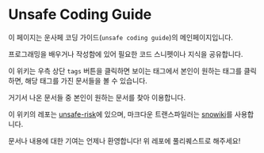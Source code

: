 # Unsafe Coding Guide

이 페이지는 운사페 코딩 가이드(`unsafe coding guide`)의 메인페이지입니다.

프로그래밍을 배우거나 작성함에 있어 필요한 코드 스니펫이나 지식을 공유합니다.

이 위키는 우측 상단 `tags` 버튼을 클릭하면 보이는 태그에서 본인이 원하는 태그를 클릭하면, 해당 태그를 가진 문서들을 볼 수 있습니다.

거기서 나온 문서들 중 본인이 원하는 문서를 찾아 이용합니다.

이 위키의 레포는 [unsafe-risk](https://github.com/unsafe-risk/unsafe-coding-guide)에 있으며, 마크다운 트랜스파일러는 [snowiki](https://github.com/snowmerak/snowiki)를 사용합니다.

문서나 내용에 대한 기여는 언제나 환영합니다! 위 레포에 풀리퀘스트로 해주세요!
